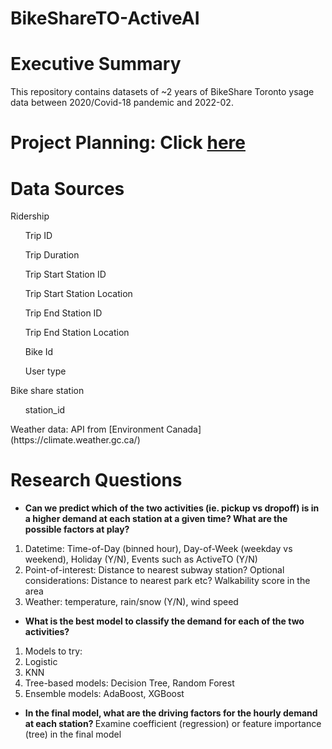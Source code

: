 # BikeShareTO-ActiveAI
# Executive Summary
This repository contains datasets of ~2 years of BikeShare Toronto ysage data between 2020/Covid-18 pandemic and 2022-02.

# Project Planning: Click [here](https://docs.google.com/spreadsheets/d/1uunIhnn-mC6sWdmMRQ0JEDSYrBgChMNY/edit?usp=sharing&ouid=101071991035913190287&rtpof=true&sd=true)

# Data Sources
 Ridership
  <ol> Trip ID </ol>
  <ol> Trip Duration </ol>
  <ol> Trip Start Station ID </ol>
  <ol> Trip Start Station Location </ol>
  <ol> Trip End Station ID </ol>
  <ol> Trip End Station Location </ol>
  <ol> Bike Id </ol>
  <ol> User type </ol>
 Bike share station
  <ol> station_id </ol>
 Weather data: API from [Environment Canada](https://climate.weather.gc.ca/)

# Research Questions
* <b> Can we predict which of the two activities (ie. pickup vs dropoff) is in a higher demand at each station at a given time?
  What are the possible factors at play? </b>
<ol>
  <li>Datetime: Time-of-Day (binned hour), Day-of-Week (weekday vs weekend), Holiday (Y/N), Events such as ActiveTO (Y/N)</li>
  <li>Point-of-interest: Distance to nearest subway station? Optional considerations: Distance to nearest park etc? Walkability score in the area </li>
  <li>Weather: temperature, rain/snow (Y/N), wind speed </li>
</ol>

  * <b> What is the best model to classify the demand for each of the two activities? </b>
<ol>
  <li>Models to try: 
      <li>Logistic</li>
      <li>KNN</li>
      <li>Tree-based models: Decision Tree, Random Forest</li>
      <li>Ensemble models: AdaBoost, XGBoost </li></li>
</ol>

* <b> In the final model, what are the driving factors for the hourly demand at each station? </b>
Examine coefficient (regression) or feature importance (tree) in the final model 
